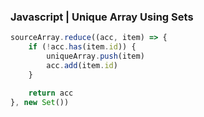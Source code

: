 ### Javascript | Unique Array Using Sets

```jsx
sourceArray.reduce((acc, item) => {
	if (!acc.has(item.id)) {
		uniqueArray.push(item)
		acc.add(item.id)
	}

	return acc
}, new Set())
```
